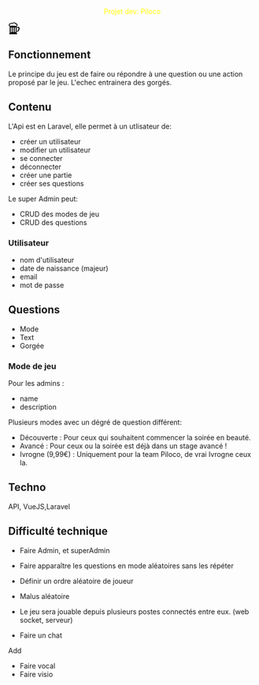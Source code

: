 <p style="text-align:center; color: yellow;"> Projet dev: Piloco </p>
<p> <svg xmlns="http://www.w3.org/2000/svg" width="24" height="24" viewBox="0 0 24 24"><path d="M23 12.452c0 2.539-1.791 5.75-5 6.963v-2.16c3.154-1.83 3.969-6.255 1.553-6.255h-1.553v-2h1.912c2.144 0 3.088 1.534 3.088 3.452zm-5 9.975v1.573h-16v-1.573c.664 0 1-.539 1-1.203v-12.817c-1.181-.569-2-1.754-2-3.15 0-2.257 2.084-3.843 4.238-3.501 1.047-.935 2.502-1.214 3.795-.792.801-.642 1.611-.964 2.582-.964 1.518 0 2.971.765 3.738 1.834 1.848.104 3.32 1.641 3.32 3.515 0 1.341-.567 2.51-1.674 3.104v12.772c.001.663.337 1.202 1.001 1.202zm-11-11.427c0-.552-.447-1-1-1s-1 .448-1 1v8c0 .552.447 1 1 1s1-.448 1-1v-8zm4 0c0-.552-.447-1-1-1s-1 .448-1 1v8c0 .552.447 1 1 1s1-.448 1-1v-8zm4 0c0-.552-.447-1-1-1s-1 .448-1 1v8c0 .552.447 1 1 1s1-.448 1-1v-8zm2.098-5.651c0-1.074-.871-1.944-1.944-1.944-.243 0-.476.045-.689.126-.365-1.134-1.429-1.955-2.685-1.955-1.021 0-1.918.544-2.412 1.359-.41-.365-.95-.586-1.541-.586-.901 0-1.682.515-2.065 1.266-.308-.206-.678-.326-1.076-.326-2.79 0-2.756 3.889 0 3.889.647 0 1.221-.317 1.574-.804.412.379.963.611 1.567.611.706 0 1.337-.315 1.763-.813.517.637 1.306 1.045 2.189 1.045.701 0 1.342-.256 1.836-.679.355.46.912.756 1.538.756 1.074-.001 1.945-.872 1.945-1.945z"/></svg>
 </p>

## Fonctionnement

Le principe du jeu est de faire ou répondre à une question ou une action proposé par le jeu. L'echec entrainera des gorgés.

## Contenu

L'Api est en Laravel, elle permet à un utlisateur de:

- créer un utilisateur
- modifier un utilisateur
- se connecter 
- déconnecter
- créer une partie
- créer ses questions

Le super Admin peut:

- CRUD des modes de jeu
- CRUD des questions


### Utilisateur

- nom d'utilisateur
- date de naissance (majeur)
- email
- mot de passe

## Questions
- Mode
- Text
- Gorgée

### Mode de jeu
Pour les admins :
- name
- description

Plusieurs modes avec un dégré de question différent:
- Découverte : Pour ceux qui souhaitent commencer la soirée en beauté.
- Avancé : Pour ceux ou la soirée est déjà dans un stage avancé !
- Ivrogne (9,99€) : Uniquement pour la team Piloco, de vrai Ivrogne ceux la.

## Techno

API, VueJS,Laravel

## Difficulté technique

- Faire Admin, et superAdmin
- Faire apparaître les questions en mode aléatoires sans les répéter
- Définir un ordre aléatoire de joueur
- Malus aléatoire

- Le jeu sera jouable depuis plusieurs postes connectés entre eux. (web socket, serveur)
- Faire un chat

Add

- Faire vocal
- Faire visio